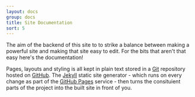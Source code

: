 ```yaml
---
layout: docs
group: docs
title: Site Documentation
sort: 5
---
```


The aim of the backend of this site to to strike a balance between making a powerful site and making that site easy to edit. For the bits that aren't that easy here's the documentation!

Pages, layouts and styling is all kept in plain text stored in a [Git](http://git-scm.com) repository hosted on [GitHub](http://github.com/newtheatre/history-project). The [Jekyll](http://jekyllrb.com) static site generator - which runs on every change as part of the [GitHub Pages](https://pages.github.com/) service - then turns the consituient parts of the project into the built site in front of you.
